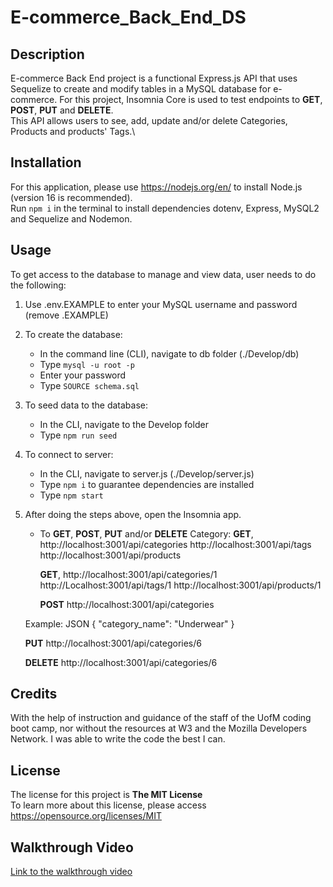 # E-commerce_Back_End_DS

## Description

E-commerce Back End project is a functional Express.js API that uses Sequelize to create and modify tables in a MySQL database for e-commerce. For this project, Insomnia Core is used to test endpoints to **GET**, **POST**, **PUT** and **DELETE**.\
This API allows users to see, add, update and/or delete Categories, Products and products' Tags.\

## Installation

For this application, please use https://nodejs.org/en/ to install Node.js (version 16 is recommended).\
Run `npm i` in the terminal to install dependencies dotenv, Express, MySQL2 and Sequelize and Nodemon.

## Usage

To get access to the database to manage and view data, user needs to do the following:

1. Use .env.EXAMPLE to enter your MySQL username and password (remove .EXAMPLE)
1. To create the database:
   - In the command line (CLI), navigate to db folder (./Develop/db)
   - Type `mysql -u root -p`
   - Enter your password
   - Type `SOURCE schema.sql`
1. To seed data to the database:
   - In the CLI, navigate to the Develop folder
   - Type `npm run seed`
1. To connect to server:
   - In the CLI, navigate to server.js (./Develop/server.js)
   - Type `npm i` to guarantee dependencies are installed
   - Type `npm start`
1. After doing the steps above, open the Insomnia app.

   - To **GET**, **POST**, **PUT** and/or **DELETE** Category:
     **GET**,
     http://localhost:3001/api/categories
     http://localhost:3001/api/tags
     http://localhost:3001/api/products

     **GET**,
     http://localhost:3001/api/categories/1
     http://Localhost:3001/api/tags/1
     http://localhost:3001/api/products/1

     **POST**
     http://localhost:3001/api/categories

   Example:
   JSON
   {
   "category_name": "Underwear"
   }

   **PUT**
   http://localhost:3001/api/categories/6

   **DELETE**
   http://localhost:3001/api/categories/6

## Credits

With the help of instruction and guidance of the staff of the UofM coding boot camp, nor without the resources at W3 and the Mozilla Developers Network. I was able to write the code the best I can.

## License

The license for this project is **The MIT License**<br>
To learn more about this license, please access https://opensource.org/licenses/MIT

## Walkthrough Video

[Link to the walkthrough video](https://drive.google.com/file/d/1ZsW2yN5tVuFh4aU-at45M2X6MNizYwC3/view?usp=sharing)
